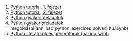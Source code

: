 1. [Python tutorial, 1. fejezet](ann_bsc_python1_hu.ipynb)
2. [Python tutorial, 2. fejezet](ann_bsc_python2_hu.ipynb)
3. [Python gyakorlófeladatok](ann_bsc_python_exercises_hu.ipynb)
4. Python gyakorlófeladatok megoldásai(ann_bsc_python_exercises_solved_hu.ipynb)
5. [Python, iterátorok és generátorok (haladó szint)](ann_bsc_python_iter_generator_hu.ipynb)